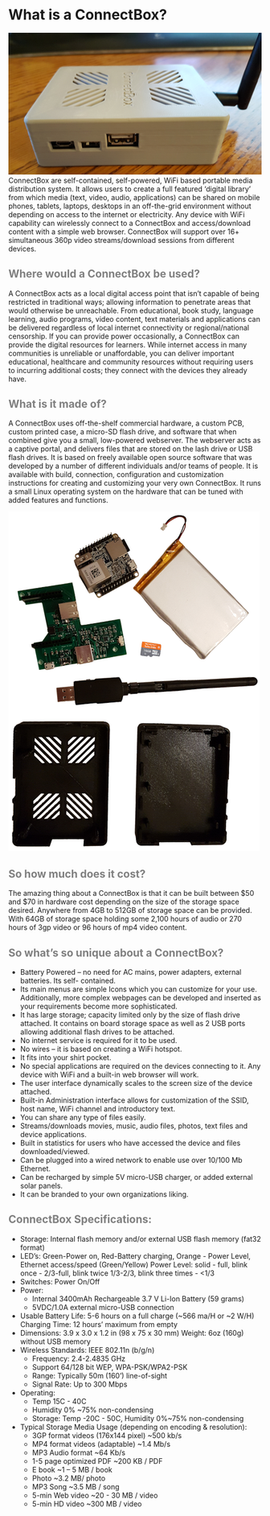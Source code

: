 # What is a ConnectBox?

![disassembled box](https://raw.githubusercontent.com/ConnectBox/website_posts/master/cb.png "Disassembled ConnectBox")
ConnectBox are self-contained, self-powered, WiFi based portable media distribution system. It allows users to create a full featured ‘digital library’ from which media (text, video, audio, applications) can be shared on mobile phones, tablets, laptops, desktops in an off-the-grid environment without depending on access to the internet or electricity. Any device with WiFi capability can wirelessly connect to a ConnectBox and access/download content with a simple web browser. ConnectBox will support over 16+ simultaneous 360p video streams/download sessions from different devices.

## **<span style="color:gray">Where would a ConnectBox be used?</span>**

A ConnectBox acts as a local digital access point that isn’t capable of being restricted in traditional ways; allowing information to penetrate areas that would otherwise be unreachable. From educational, book study, language learning, audio programs, video content, text materials and applications can be delivered regardless of local internet connectivity or regional/national censorship. If you can provide power occasionally, a ConnectBox can provide the digital resources for learners. While internet access in many communities is unreliable or unaffordable, you can deliver important educational, healthcare and community resources without requiring users to incurring additional costs; they connect with the devices they already have.

## **<span style="color:gray">What is it made of?</span>**

A ConnectBox uses off-the-shelf commercial hardware, a custom PCB, custom printed case, a micro-SD flash drive, and software that when combined give you a small, low-powered webserver. The webserver acts as a captive portal, and delivers files that are stored on the lash drive or USB flash drives. It is based on freely available open source software that was developed by a number of different individuals and/or teams of people. It is available with build, connection, configuration and customization instructions for creating and customizing your very own ConnectBox. It runs a small Linux operating system on the hardware that can be tuned with added features and functions.

![disassembled box](https://raw.githubusercontent.com/ConnectBox/website_posts/master/connectbox_parts.png "Disassembled ConnectBox")


## **<span style="color:gray">So how much does it cost?</span>**

The amazing thing about a ConnectBox is that it can be built between $50 and $70 in hardware cost depending on the size of the storage space desired. Anywhere from 4GB to 512GB of storage space can be provided. With 64GB of storage space holding some 2,100 hours of audio or 270 hours of 3gp video or 96 hours of mp4 video content.

## **<span style="color:gray">So what’s so unique about a ConnectBox?</span>**

+ Battery Powered – no need for AC mains, power adapters, external batteries. Its self- contained.
+ Its main menus are simple Icons which you can customize for your use. Additionally, more complex webpages can be developed and inserted as your requirements become more sophisticated.
+ It has large storage; capacity limited only by the size of flash drive attached. It contains on board storage space as well as 2 USB ports allowing additional flash drives to be attached.
+ No internet service is required for it to be used.
+ No wires – it is based on creating a WiFi hotspot.
+ It fits into your shirt pocket.
+ No special applications are required on the devices connecting to it. Any device with WiFi and a built-in web browser will work.
+ The user interface dynamically scales to the screen size of the device attached.
+ Built-in Administration interface allows for customization of the SSID, host name, WiFi channel and introductory text.
+ You can share any type of files easily.
+ Streams/downloads movies, music, audio files, photos, text files and device applications.
+ Built in statistics for users who have accessed the device and files downloaded/viewed.
+ Can be plugged into a wired network to enable use over 10/100 Mb Ethernet.
+ Can be recharged by simple 5V micro-USB charger, or added external solar panels.
+ It can be branded to your own organizations liking.

## **<span style="color:gray">ConnectBox Specifications:</span>**

+ Storage: Internal flash memory and/or external USB flash memory (fat32 format) 
+ LED’s: Green-Power on, Red-Battery charging, Orange - Power Level, Ethernet access/speed (Green/Yellow)
        Power Level: solid - full, blink once - 2/3-full, blink twice 1/3-2/3, blink three times - <1/3
+ Switches: Power On/Off
+ Power: 
    + Internal 3400mAh Rechargeable 3.7 V Li-Ion Battery (59 grams)
    + 5VDC/1.0A external micro-USB connection
+ Usable Battery Life: 5-6 hours on a full charge (~566 ma/H or ~2 W/H) Charging Time: 12 hours’ maximum from empty
+ Dimensions: 3.9 x 3.0 x 1.2 in (98 x 75 x 30 mm) Weight: 6oz (160g) without USB memory
+ Wireless Standards: IEEE 802.11n (b/g/n)
    + Frequency: 2.4-2.4835 GHz
    + Support 64/128 bit WEP, WPA-PSK/WPA2-PSK
    + Range: Typically 50m (160’) line-of-sight
    + Signal Rate: Up to 300 Mbps
+ Operating: 
    + Temp 15C - 40C
    + Humidity 0% ~75% non-condensing 
    + Storage: Temp -20C - 50C, Humidity 0%~75% non-condensing
+ Typical Storage Media Usage (depending on encoding & resolution):
    + 3GP format videos (176x144 pixel) ~500 kb/s 
    + MP4 format videos (adaptable) ~1.4 Mb/s
    + MP3 Audio format ~64 Kb/s
    + 1-5 page optimized PDF ~200 KB / PDF
    + E book ~1 – 5 MB / book
    + Photo ~3.2 MB/ photo
    + MP3 Song ~3.5 MB / song
    + 5-min Web video ~20 - 30 MB / video
    + 5-min HD video ~300 MB / video
